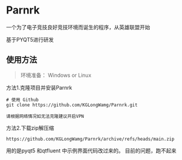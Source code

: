 # Parnrk
一个为了电子竞技良好竞技环境而诞生的程序，从英雄联盟开始

基于PYQT5进行研发

## 使用方法

> 环境准备： Windows or Linux

方法1.克隆项目并安装Parnrk

```
# 使用 Github 
git clone https://github.com/KGLongWamg/Parnrk.git

请根据网络情况如无法克隆建议开启VPN
```

方法2.下载zip解压缩

```
https://github.com/KGLongWamg/Parnrk/archive/refs/heads/main.zip
```

用的是pyqt5 和qtfluent 中示例界面代码改过来的。
目前的问题，跑不起来
